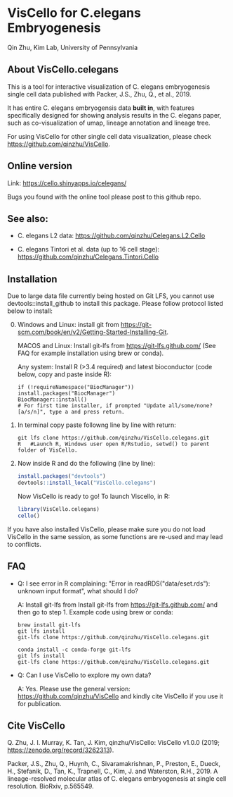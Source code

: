 VisCello for C.elegans Embryogenesis
================
Qin Zhu, Kim Lab, University of Pennsylvania


About VisCello.celegans
------------------------

This is a tool for interactive visualization of C. elegans embryogenesis single cell data published with Packer, J.S., Zhu, Q., et al., 2019.

It has entire C. elegans embryogensis data **built in**, with features specifically designed for showing analysis results in the C. elegans paper, such as co-visualization of umap, lineage annotation and lineage tree.

For using VisCello for other single cell data visualization, please check https://github.com/qinzhu/VisCello.

Online version
------------------------

Link: https://cello.shinyapps.io/celegans/

Bugs you found with the online tool please post to this github repo.

See also:
--------------------------------------

* C. elegans L2 data: https://github.com/qinzhu/Celegans.L2.Cello

* C. elegans Tintori et al. data (up to 16 cell stage): https://github.com/qinzhu/Celegans.Tintori.Cello

Installation
--------------------------------------

Due to large data file currently being hosted on Git LFS, you cannot use devtools::install_github to install this package. 
Please follow protocol listed below to install:

0. Windows and Linux: install git from https://git-scm.com/book/en/v2/Getting-Started-Installing-Git. 

    MACOS and Linux: Install git-lfs from https://git-lfs.github.com/ (See FAQ for example installation using brew or conda).
    
    Any system: Install R (>3.4 required) and latest bioconductor (code below, copy and paste inside R):
    
    ```
    if (!requireNamespace("BiocManager"))
    install.packages("BiocManager")
    BiocManager::install()
    # For first time installer, if prompted "Update all/some/none? [a/s/n]", type a and press return.
    ```

1. In terminal copy paste followng line by line with return:

    ```
    git lfs clone https://github.com/qinzhu/VisCello.celegans.git
    R   #Launch R, Windows user open R/Rstudio, setwd() to parent folder of VisCello. 
    ```

2. Now inside R and do the following (line by line):

    ``` r
    install.packages("devtools") 
    devtools::install_local("VisCello.celegans")
    ```

    Now VisCello is ready to go! To launch Viscello, in R:

    ``` r
    library(VisCello.celegans)
    cello()
    ```
  
  If you have also installed VisCello, please make sure you do not load VisCello in the same session, as some functions are re-used and may lead to conflicts.

FAQ
-------------------------

* Q: I see error in R complaining: "Error in readRDS("data/eset.rds"): unknown input format", what should I do?
    
    A: Install git-lfs from Install git-lfs from https://git-lfs.github.com/ and then go to step 1. Example code using brew or conda:
    
    ```
    brew install git-lfs
    git lfs install
    git-lfs clone https://github.com/qinzhu/VisCello.celegans.git
    ```
    
    ```
    conda install -c conda-forge git-lfs
    git lfs install
    git-lfs clone https://github.com/qinzhu/VisCello.celegans.git
    ```

* Q: Can I use VisCello to explore my own data?
    
  A: Yes. Please use the general version: https://github.com/qinzhu/VisCello and kindly cite VisCello if you use it for publication.
  

Cite VisCello
-------------------------

Q. Zhu, J. I. Murray, K. Tan, J. Kim, qinzhu/VisCello: VisCello v1.0.0 (2019; https://zenodo.org/record/3262313).

Packer, J.S., Zhu, Q., Huynh, C., Sivaramakrishnan, P., Preston, E., Dueck, H., Stefanik, D., Tan, K., Trapnell, C., Kim, J. and Waterston, R.H., 2019. A lineage-resolved molecular atlas of C. elegans embryogenesis at single cell resolution. BioRxiv, p.565549.
